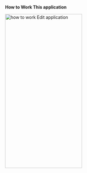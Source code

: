 <b><strong>How to Work This application</strong></b>


<img alt="how to work Edit application" width="250" height="500" src="https://media.giphy.com/media/v1.Y2lkPTc5MGI3NjExb2hzMmFxeDJ2b3BvMXlrMWNseDc4YzY1dm5mdXNwbHZtNzExemhzZyZlcD12MV9pbnRlcm5hbF9naWZfYnlfaWQmY3Q9Zw/CkPnqj7OLUMa86t6PA/giphy.gif">
